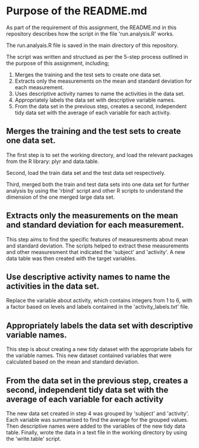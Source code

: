 # Purpose of the README.md 
As part of the requirement of this assignment, the README.md in this repository describes how the script in the file 'run.analysis.R' works.  

The run.analyais.R file is saved in the main directory of this repository.

The script was written and structued as per the 5-step process outlined in the purpose of this assignment, including;
1. Merges the training and the test sets to create one data set.
2. Extracts only the measurements on the mean and standard deviation for each measurement.
3. Uses descriptive activity names to name the activities in the data set.
4. Appropriately labels the data set with descriptive variable names.
5. From the data set in the previous step, creates a second, independent tidy data set with the average of each variable for each activity.


## Merges the training and the test sets to create one data set.
The first step is to set the working directory, and load the relevant packages from the R library: plyr and data.table.

Second, load the train data set and the test data set respectively.   

Third, merged both the train and test data sets into one data set for further analysis by using the 'rbind' script and other R scripts to understand the dimension of the one merged large data set. 

## Extracts only the measurements on the mean and standard deviation for each measurement.
This step aims to find the specific features of measuresments about mean and standard deviation.  The scripts helped to extract these measurements and other measuresment that indicated the 'subject' and 'activity'.  A new data table was then created with the target variables.   

## Use descriptive activity names to name the activities in the data set.
Replace the variable about activity, which contains integers from 1 to 6, with a factor based on levels and labels contained in the 'activity_labels.txt' file.

## Appropriately labels the data set with descriptive variable names.
This step is about creating a new tidy dataset with the appropriate labels for the variable names.  This new dataset contained variables that were calculated based on the mean and standard deviation. 

## From the data set in the previous step, creates a second, independent tidy data set with the average of each variable for each activity
The new data set created in step 4 was grouped by 'subject' and 'activity'.  Each variable was summarised to find the average for the grouped values.  Then descriptive names were added to the variables of the new tidy data table.  Finally, wrote the data in a text file in the working directory by using the 'write.table' script.

